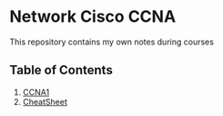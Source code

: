 # Network Cisco CCNA
This repository contains my own notes during courses
## Table of Contents
1. [CCNA1](./CCNA1)
2. [CheatSheet](./CheatSheet)

